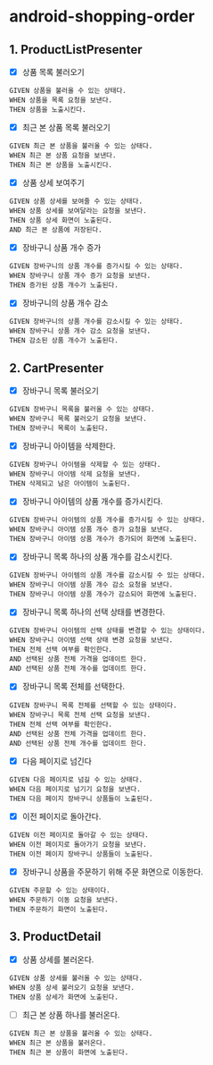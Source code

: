 # android-shopping-order

## 1. ProductListPresenter

- [x] 상품 목록 불러오기

```Gherkin
GIVEN 상품을 불러올 수 있는 상태다. 
WHEN 상품을 목록 요청을 보낸다.
THEN 상품을 노출시킨다.
```

- [x] 최근 본 상품 목록 불러오기

```Gherkin
GIVEN 최근 본 상품을 불러올 수 있는 상태다.
WHEN 최근 본 상품 요청을 보낸다.
THEN 최근 본 상품을 노출시킨다.
```

- [x] 상품 상세 보여주기

```Gherkin
GIVEN 상품 상세를 보여줄 수 있는 상태다.
WHEN 상품 상세를 보여달라는 요청을 보낸다.
THEN 상품 상세 화면이 노출된다.
AND 최근 본 상품에 저장된다.
```

- [x] 장바구니 상품 개수 증가

```Gherkin
GIVEN 장바구니의 상품 개수를 증가시킬 수 있는 상태다. 
WHEN 장바구니 상품 개수 증가 요청을 보낸다.
THEN 증가된 상품 개수가 노출된다.
```

- [x] 장바구니의 상품 개수 감소

```Gherkin
GIVEN 장바구니의 상품 개수를 감소시킬 수 있는 상태다. 
WHEN 장바구니 상품 개수 감소 요청을 보낸다.
THEN 감소된 상품 개수가 노출된다.
```

## 2. CartPresenter

- [x] 장바구니 목록 불러오기

```Gherkin
GIVEN 장바구니 목록을 불러올 수 있는 상태다. 
WHEN 장바구니 목록 불러오기 요청을 보낸다.
THEN 장바구니 목록이 노출된다.
```

- [x] 장바구니 아이템을 삭제한다.

```Gherkin
GIVEN 장바구니 아이템을 삭제할 수 있는 상태다.
WHEN 장바구니 아이템 삭제 요청을 보낸다.
THEN 삭제되고 남은 아이템이 노출된다.
```

- [x] 장바구니 아이템의 상품 개수를 증가시킨다.

```Gherkin
GIVEN 장바구니 아이템의 상품 개수를 증가시킬 수 있는 상태다.
WHEN 장바구니 아이템 상품 개수 증가 요청을 보낸다.
THEN 장바구니 아이템 상품 개수가 증가되어 화면에 노출된다.
```

- [x] 장바구니 목록 하나의 상품 개수를 감소시킨다.

```Gherkin
GIVEN 장바구니 아이템의 상품 개수를 감소시킬 수 있는 상태다.
WHEN 장바구니 아이템 상품 개수 감소 요청을 보낸다.
THEN 장바구니 아이템 상품 개수가 감소되어 화면에 노출된다.
```

- [x] 장바구니 목록 하나의 선택 상태를 변경한다.

```Gherkin
GIVEN 장바구니 아이템의 선택 상태를 변경할 수 있는 상태이다.
WHEN 장바구니 아이템 선택 상태 변경 요청을 보낸다.
THEN 전체 선택 여부를 확인한다.
AND 선택된 상품 전체 가격을 업데이트 한다.
AND 선택된 상품 전체 개수를 업데이트 한다.
```

- [x] 장바구니 목록 전체를 선택한다.

```Gherkin
GIVEN 장바구니 목록 전체를 선택할 수 있는 상태이다.
WHEN 장바구니 목록 전체 선택 요청을 보낸다.
THEN 전체 선택 여부를 확인한다.
AND 선택된 상품 전체 가격을 업데이트 한다.
AND 선택된 상품 전체 개수를 업데이트 한다.
```

- [x] 다음 페이지로 넘긴다

```Gherkin
GIVEN 다음 페이지로 넘길 수 있는 상태다.
WHEN 다음 페이지로 넘기기 요청을 보낸다.
THEN 다음 페이지 장바구니 상품들이 노출된다.
```

- [x] 이전 페이지로 돌아간다.

```Gherkin
GIVEN 이전 페이지로 돌아갈 수 있는 상태다.
WHEN 이전 페이지로 돌아가기 요청을 보낸다.
THEN 이전 페이지 장바구니 상품들이 노출된다.
```

- [x] 장바구니 상품을 주문하기 위해 주문 화면으로 이동한다.

```Gherkin
GIVEN 주문할 수 있는 상태이다.
WHEN 주문하기 이동 요청을 보낸다.
THEN 주문하기 화면이 노출된다.
```

## 3. ProductDetail

- [x] 상품 상세를 불러온다.

```Gherkin
GIVEN 상품 상세를 불러올 수 있는 상태다.
WHEN 상품 상세 불러오기 요청을 보낸다.
THEN 상품 상세가 화면에 노출된다.
```

- [ ] 최근 본 상품 하나를 불러온다.

```Gherkin
GIVEN 최근 본 상품을 불러올 수 있는 상태다.
WHEN 최근 본 상품을 불러온다.
THEN 최근 본 상품이 화면에 노출된다.
```